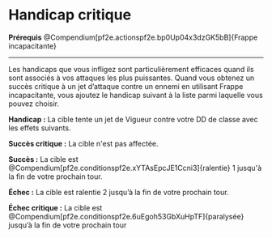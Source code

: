 # Handicap critique

<p><strong>Prérequis</strong> @Compendium[pf2e.actionspf2e.bp0Up04x3dzGK5bB]{Frappe incapacitante}</p>
<hr>
<p>Les handicaps que vous infligez sont particulièrement efficaces quand ils sont associés à vos attaques les plus puissantes. Quand vous obtenez un succès critique à un jet d’attaque contre un ennemi en utilisant Frappe incapacitante, vous ajoutez le handicap suivant à la liste parmi laquelle vous pouvez choisir.</p>
<p><strong>Handicap :</strong> La cible tente un jet de Vigueur contre votre DD de classe avec les effets suivants.</p>
<p><strong>Succès critique :</strong> La cible n'est pas affectée.</p>
<p><strong>Succès :</strong> La cible est @Compendium[pf2e.conditionspf2e.xYTAsEpcJE1Ccni3]{ralentie} 1 jusqu'à la fin de votre prochain tour.</p>
<p><strong>Échec :</strong>  La cible est ralentie 2 jusqu’à la fin de votre prochain tour.</p>
<p><strong>Échec critique :</strong> La cible est @Compendium[pf2e.conditionspf2e.6uEgoh53GbXuHpTF]{paralysée} jusqu’à la fin de votre prochain tour</p>